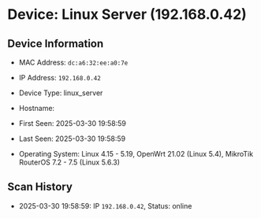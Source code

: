 # Device: Linux Server (192.168.0.42)

## Device Information

* MAC Address: `dc:a6:32:ee:a0:7e`
* IP Address: `192.168.0.42`
* Device Type: linux_server
* Hostname: 
* First Seen: 2025-03-30 19:58:59
* Last Seen: 2025-03-30 19:58:59

* Operating System: Linux 4.15 - 5.19, OpenWrt 21.02 (Linux 5.4), MikroTik RouterOS 7.2 - 7.5 (Linux 5.6.3) 

## Scan History

* 2025-03-30 19:58:59: IP `192.168.0.42`, Status: online
